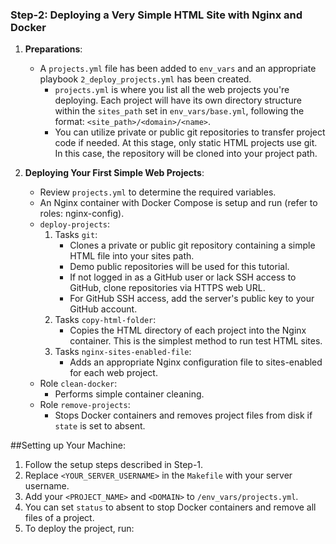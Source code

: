 ### Step-2: Deploying a Very Simple HTML Site with Nginx and Docker

1. **Preparations**:
   - A `projects.yml` file has been added to `env_vars` and an appropriate playbook `2_deploy_projects.yml` has been created.
     - `projects.yml` is where you list all the web projects you're deploying. Each project will have its own directory structure within the `sites_path` set in `env_vars/base.yml`, following the format: `<site_path>/<domain>/<name>`.
     - You can utilize private or public git repositories to transfer project code if needed. At this stage, only static HTML projects use git. In this case, the repository will be cloned into your project path.

2. **Deploying Your First Simple Web Projects**:
   - Review `projects.yml` to determine the required variables.
   - An Nginx container with Docker Compose is setup and run (refer to roles: nginx-config).
   - `deploy-projects`:
     1. Tasks `git`:
        * Clones a private or public git repository containing a simple HTML file into your sites path.
        * Demo public repositories will be used for this tutorial.
        * If not logged in as a GitHub user or lack SSH access to GitHub, clone repositories via HTTPS web URL.
        * For GitHub SSH access, add the server's public key to your GitHub account.
     2. Tasks `copy-html-folder`:
        * Copies the HTML directory of each project into the Nginx container. This is the simplest method to run test HTML sites.
     3. Tasks `nginx-sites-enabled-file`:
        * Adds an appropriate Nginx configuration file to sites-enabled for each web project.
   - Role `clean-docker`:
      * Performs simple container cleaning.
   - Role `remove-projects`:
      * Stops Docker containers and removes project files from disk if `state` is set to absent.

##Setting up Your Machine:
1. Follow the setup steps described in Step-1.
2. Replace `<YOUR_SERVER_USERNAME>` in the `Makefile` with your server username.
3. Add your `<PROJECT_NAME>` and `<DOMAIN>` to `/env_vars/projects.yml`.
4. You can set `status` to absent to stop Docker containers and remove all files of a project.
5. To deploy the project, run:
